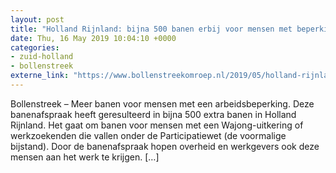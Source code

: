 ```yaml
---
layout: post
title: "Holland Rijnland: bijna 500 banen erbij voor mensen met beperking"
date: Thu, 16 May 2019 10:04:10 +0000
categories: 
- zuid-holland 
- bollenstreek 
externe_link: "https://www.bollenstreekomroep.nl/2019/05/holland-rijnland-bijna-500-banen-erbij-voor-mensen-met-beperking/"
---
```


Bollenstreek &#8211; Meer banen voor mensen met een arbeidsbeperking. Deze banenafspraak heeft geresulteerd in bijna 500 extra banen in Holland Rijnland. Het gaat om banen voor mensen met een Wajong-uitkering of werkzoekenden die vallen onder de Participatiewet (de voormalige bijstand). Door de banenafspraak hopen overheid en werkgevers ook deze mensen aan het werk te krijgen. [&#8230;]
